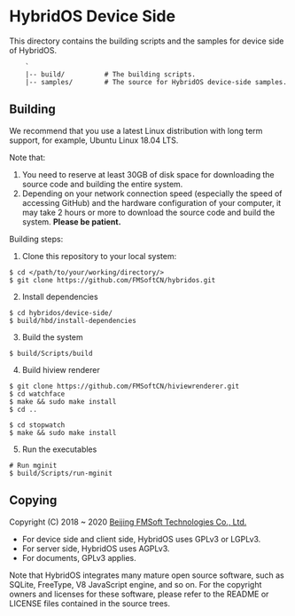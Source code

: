 # HybridOS Device Side

This directory contains the building scripts and the samples for device side of HybridOS.

```
    `
    |-- build/          # The building scripts.
    |-- samples/        # The source for HybridOS device-side samples.
```

## Building

We recommend that you use a latest Linux distribution with long term support,
for example, Ubuntu Linux 18.04 LTS.

Note that:

1. You need to reserve at least 30GB of disk space for downloading
   the source code and building the entire system.
1. Depending on your network connection speed (especially the speed of
   accessing GitHub) and the hardware configuration of your computer,
   it may take 2 hours or more to download the source code and build
   the system. **Please be patient.**

Building steps:

1) Clone this repository to your local system:

```
$ cd </path/to/your/working/directory/>
$ git clone https://github.com/FMSoftCN/hybridos.git
```

2) Install dependencies

```
$ cd hybridos/device-side/
$ build/hbd/install-dependencies
```

3) Build the system

```
$ build/Scripts/build
```

4) Build hiview renderer

```
$ git clone https://github.com/FMSoftCN/hiviewrenderer.git
$ cd watchface
$ make && sudo make install
$ cd ..

$ cd stopwatch
$ make && sudo make install
```


5) Run the executables

```
# Run mginit
$ build/Scripts/run-mginit

```

## Copying

Copyright (C) 2018 \~ 2020 [Beijing FMSoft Technologies Co., Ltd.]

* For device side and client side, HybridOS uses GPLv3 or LGPLv3.
* For server side, HybridOS uses AGPLv3.
* For documents, GPLv3 applies.

Note that HybridOS integrates many mature open source software, such as SQLite,
FreeType, V8 JavaScript engine, and so on. For the copyright owners and licenses
for these software, please refer to the README or LICENSE files contained in
the source trees.

[Beijing FMSoft Technologies Co., Ltd.]: https://www.fmsoft.cn
[FMSoft Technologies]: https://www.fmsoft.cn
[HybridOS Official Site]: https://hybridos.fmsoft.cn

[HybridOS Architecture]: https://github.com/FMSoftCN/hybridos/wiki/HybridOS-Architecture
[HybridOS App Framework]: https://github.com/FMSoftCN/hybridos/wiki/HybridOS-App-Framework
[HybridOS View Markup Language]: https://github.com/FMSoftCN/hybridos/wiki/HybridOS-View-Markup-Language
[HybridOS Foundation Class Library]: https://github.com/FMSoftCN/hybridos/wiki/HybridOS-Foundation-Class-Library
[HybridOS Security Design]: https://github.com/FMSoftCN/hybridos/wiki/HybridOS-Security-Design
[HybridOS Device Simulation Environment]: https://github.com/FMSoftCN/hybridos/wiki/HybridOS-Device-Simulation-Environment
[HybridOS Code and Development Convention]: https://github.com/FMSoftCN/hybridos/wiki/HybridOS-Code-and-Development-Convention

